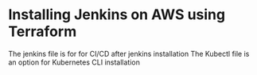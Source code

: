 # Installing Jenkins on AWS using Terraform 

The jenkins file is for for CI/CD after jenkins installation
The Kubectl file is an option for Kubernetes CLI installation
